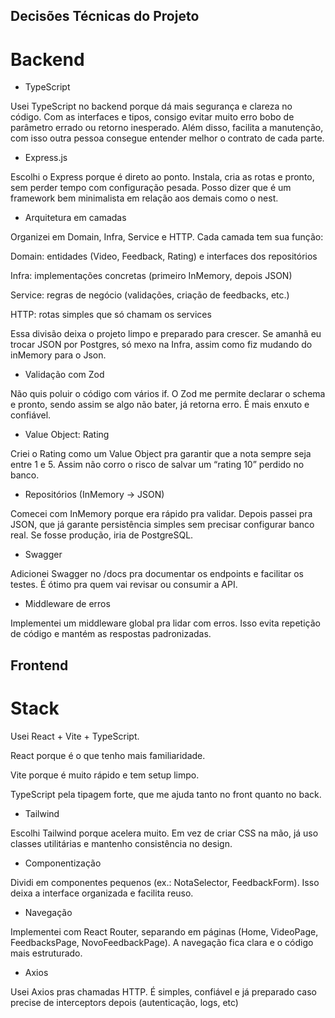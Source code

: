 ## Decisões Técnicas do Projeto
# Backend

- TypeScript

Usei TypeScript no backend porque dá mais segurança e clareza no código. Com as interfaces e tipos, consigo evitar muito erro bobo de parâmetro errado ou retorno inesperado. Além disso, facilita a manutenção, com isso outra pessoa consegue entender melhor o contrato de cada parte.

- Express.js

Escolhi o Express porque é direto ao ponto. Instala, cria as rotas e pronto, sem perder tempo com configuração pesada. Posso dizer que é um framework bem minimalista em relação aos demais como o nest.

- Arquitetura em camadas

Organizei em Domain, Infra, Service e HTTP. Cada camada tem sua função:

Domain: entidades (Video, Feedback, Rating) e interfaces dos repositórios

Infra: implementações concretas (primeiro InMemory, depois JSON)

Service: regras de negócio (validações, criação de feedbacks, etc.)

HTTP: rotas simples que só chamam os services

Essa divisão deixa o projeto limpo e preparado para crescer. Se amanhã eu trocar JSON por Postgres, só mexo na Infra, assim como fiz mudando do inMemory para o Json.

- Validação com Zod

Não quis poluir o código com vários if. O Zod me permite declarar o schema e pronto, sendo assim se algo não bater, já retorna erro. É mais enxuto e confiável.

- Value Object: Rating

Criei o Rating como um Value Object pra garantir que a nota sempre seja entre 1 e 5. Assim não corro o risco de salvar um “rating 10” perdido no banco.

- Repositórios (InMemory -> JSON)

Comecei com InMemory porque era rápido pra validar. Depois passei pra JSON, que já garante persistência simples sem precisar configurar banco real. Se fosse produção, iria de PostgreSQL.

- Swagger

Adicionei Swagger no /docs pra documentar os endpoints e facilitar os testes. É ótimo pra quem vai revisar ou consumir a API.

- Middleware de erros

Implementei um middleware global pra lidar com erros. Isso evita repetição de código e mantém as respostas padronizadas.

## Frontend

# Stack

Usei React + Vite + TypeScript.

React porque é o que tenho mais familiaridade.

Vite porque é muito rápido e tem setup limpo.

TypeScript pela tipagem forte, que me ajuda tanto no front quanto no back.

- Tailwind

Escolhi Tailwind porque acelera muito. Em vez de criar CSS na mão, já uso classes utilitárias e mantenho consistência no design.

- Componentização

Dividi em componentes pequenos (ex.: NotaSelector, FeedbackForm). Isso deixa a interface organizada e facilita reuso.

- Navegação

Implementei com React Router, separando em páginas (Home, VideoPage, FeedbacksPage, NovoFeedbackPage). A navegação fica clara e o código mais estruturado.

- Axios

Usei Axios pras chamadas HTTP. É simples, confiável e já preparado caso precise de interceptors depois (autenticação, logs, etc)
